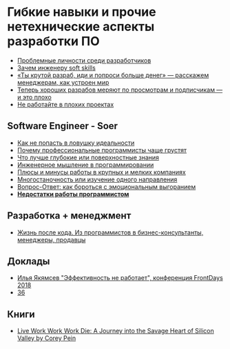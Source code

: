 # Гибкие навыки и прочие нетехнические аспекты разработки ПО
- [Проблемные личности среди разработчиков](https://habr.com/post/431534)
- [Зачем инженеру soft skills](https://habr.com/company/epam_systems/blog/418621/)
- [«Ты крутой разраб, иди и попроси больше денег» — расскажем менеджерам, как устроен мир](https://habr.com/ru/post/432052/)
- [Теперь хороших разрабов меряют по просмотрам и подписчикам — и это плохо](https://habr.com/ru/post/451812/)
- [Не работайте в плохих проектах](https://habr.com/ru/post/463411/) 
## Software Engineer - Soer
- [Как не попасть в ловушку идеальности](https://www.youtube.com/watch?v=MoBMgyqGLTs)
- [Почему профессиональные программисты чаще грустят](https://www.youtube.com/watch?v=Oj5yCG__sWk)
- [Что лучше глубокие или поверхностные знания](https://www.youtube.com/watch?v=4PDeWha43hQ)
- [Инженерное мышление в программировании](https://www.youtube.com/watch?v=j6_rQZmYw_c)
- [Плюсы и минусы работы в крупных и мелких компаниях](https://www.youtube.com/watch?v=Xc2O7mwVqCM)
- [Многостаночность или изучение одного направления](https://www.youtube.com/watch?v=Bh1bwVrQGdM)
- [Вопрос-Ответ: как бороться с эмоциональным выгоранием](https://www.youtube.com/watch?v=8s13Rr4wHs8)
- [**Недостатки работы программистом**](https://www.youtube.com/watch?v=1iJCowlrCeM)

## Разработка + менеджмент
- [Жизнь после кода. Из программистов в бизнес-консультанты, менеджеры, продавцы](https://dataart.ru/news/zhizn-posle-koda-iz-programmistov-v-biznes-konsul-tanty-menedzhery-prodavtsy/)
## Доклады
- [Илья Якямсев "Эффективность не работает", конференция FrontDays 2018](https://www.youtube.com/watch?v=K6oZuB8_dU8)
- [36](https://www.youtube.com/watch?v=nIFClfBXuIQ)

## Книги
- [Live Work Work Work Die: A Journey into the Savage Heart of Silicon Valley
by Corey Pein](https://www.goodreads.com/book/show/35684687-live-work-work-work-die)
